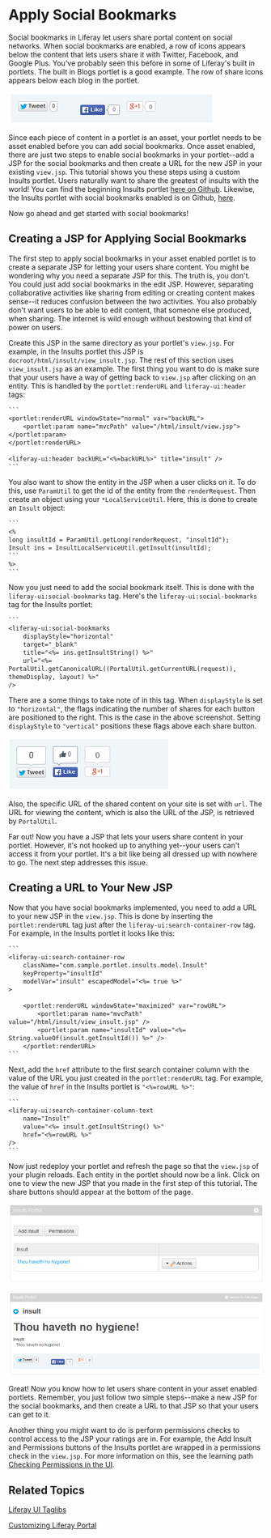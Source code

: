 # Apply Social Bookmarks

Social bookmarks in Liferay let users share portal content on social networks. 
When social bookmarks are enabled, a row of icons appears below the content that 
lets users share it with Twitter, Facebook, and Google Plus. You've probably 
seen this before in some of Liferay's built in portlets. The built in Blogs 
portlet is a good example. The row of share icons appears below each blog in the 
portlet. 

![Figure 1: Social bookmarks are enabled in the built in Blogs portlet](../../images/asset-fw-social-bookmarks-icons.png)

Since each piece of content in a portlet is an asset, your portlet needs to be 
asset enabled before you can add social bookmarks. Once asset enabled, there are 
just two steps to enable social bookmarks in your portlet--add a JSP for the 
social bookmarks and then create a URL for the new JSP in your existing 
`view.jsp`. This tutorial shows you these steps using a custom Insults portlet. 
Users naturally want to share the greatest of insults with the world! You can 
find the beginning Insults portlet [here on Github](https://github.com/ngaskill/liferay-docs/tree/assetfw-tutorials/develop/tutorials/code/asset-framework/begin).
Likewise, the Insults portlet with social bookmarks enabled is on Github, [here](https://github.com/ngaskill/liferay-docs/tree/assetfw-tutorials/develop/tutorials/code/asset-framework/social-bookmarks/end).

Now go ahead and get started with social bookmarks!

## Creating a JSP for Applying Social Bookmarks

The first step to apply social bookmarks in your asset enabled portlet is to 
create a separate JSP for letting your users share content. You might be 
wondering why you need a separate JSP for this. The truth is, you don't. You 
could just add social bookmarks in the edit JSP. However, separating 
collaborative activities like sharing from editing or creating content makes 
sense--it reduces confusion between the two activities. You also probably don't 
want users to be able to edit content, that someone else produced, when sharing. 
The internet is wild enough without bestowing that kind of power on users.

Create this JSP in the same directory as your portlet's `view.jsp`. For example, 
in the Insults portlet this JSP is `docroot/html/insult/view_insult.jsp`. The 
rest of this section uses `view_insult.jsp` as an example. The first thing you 
want to do is make sure that your users have a way of getting back to `view.jsp` 
after clicking on an entity. This is handled by the `portlet:renderURL` and 
`liferay-ui:header` tags:

    ```
    <portlet:renderURL windowState="normal" var="backURL">
        <portlet:param name="mvcPath" value="/html/insult/view.jsp"></portlet:param>
    </portlet:renderURL>

    <liferay-ui:header backURL="<%=backURL%>" title="insult" />
    ```
    
You also want to show the entity in the JSP when a user clicks on it. To do 
this, use `ParamUtil` to get the id of the entity from the `renderRequest`. Then 
create an object using your `*LocalServiceUtil`. Here, this is done to create an 
`Insult` object:

    ```
    <%
    long insultId = ParamUtil.getLong(renderRequest, "insultId");
    Insult ins = InsultLocalServiceUtil.getInsult(insultId);
    ```
    %>
    ```
    
Now you just need to add the social bookmark itself. This is done with the 
`liferay-ui:social-bookmarks` tag. Here's the `liferay-ui:social-bookmarks` tag 
for the Insults portlet:

    ```
    <liferay-ui:social-bookmarks
        displayStyle="horizontal"
        target="_blank"
        title="<%= ins.getInsultString() %>"
        url="<%= PortalUtil.getCanonicalURL((PortalUtil.getCurrentURL(request)), themeDisplay, layout) %>" 
    />
    
There are a some things to take note of in this tag. When `displayStyle` is set 
to `"horizontal"`, the flags indicating the number of shares for each button are 
positioned to the right. This is the case in the above screenshot. Setting 
`displayStyle` to `"vertical"` positions these flags above each share button.

![Figure 2: The share buttons with `displayStyle` set to `"vertical"`.](../../images/asset-fw-social-bookmarks-icons-vertical.png)

<!-- What do target and title do? I don't see a title anywhere in the row of share icons -Nick -->
Also, the specific URL of the shared content on your site is set with `url`. The 
URL for viewing the content, which is also the URL of the JSP, is retrieved by 
`PortalUtil`.

Far out! Now you have a JSP that lets your users share content in your portlet. 
However, it's not hooked up to anything yet--your users can't access it from 
your portlet. It's a bit like being all dressed up with nowhere to go. The next 
step addresses this issue.

## Creating a URL to Your New JSP

Now that you have social bookmarks implemented, you need to add a URL to your 
new JSP in the `view.jsp`. This is done by inserting the `portlet:renderURL` tag 
just after the `liferay-ui:search-container-row` tag. For example, in the 
Insults portlet it looks like this:

    ```
    <liferay-ui:search-container-row
        className="com.sample.portlet.insults.model.Insult"
        keyProperty="insultId"
        modelVar="insult" escapedModel="<%= true %>"
    >
    
        <portlet:renderURL windowState="maximized" var="rowURL">
            <portlet:param name="mvcPath" value="/html/insult/view_insult.jsp" />
            <portlet:param name="insultId" value="<%= String.valueOf(insult.getInsultId()) %>" />
        </portlet:renderURL>
    ```

Next, add the `href` attribute to the first search container column with the 
value of the URL you just created in the `portlet:renderURL` tag. For example, 
the value of `href` in the Insults portlet is `"<%=rowURL %>"`:

    ```
    <liferay-ui:search-container-column-text
        name="Insult"
        value="<%= insult.getInsultString() %>"
        href="<%=rowURL %>"
    />
    ```

Now just redeploy your portlet and refresh the page so that the `view.jsp` of 
your plugin reloads. Each entity in the portlet should now be a link. Click on 
one to view the new JSP that you made in the first step of this tutorial. The 
share buttons should appear at the bottom of the page.

![Figure 2: Entities in portlets appear as links after implementing social bookmarks.](../../images/asset-fw-social-bookmarks-link.png)

![Figure 3: The new JSP lets users share content in your portlet.](../../images/asset-fw-social-bookmarks.png)

Great! Now you know how to let users share content in your asset enabled 
portlets. Remember, you just follow two simple steps--make a new JSP for the 
social bookmarks, and then create a URL to that JSP so that your users can get 
to it.

Another thing you might want to do is perform permissions checks to control 
access to the JSP your ratings are in. For example, the Add Insult and 
Permissions buttons of the Insults portlet are wrapped in a permissions check in 
the `view.jsp`. For more information on this, see the learning path 
[Checking Permissions in the UI](/learning-paths/-/knowledge_base/6-2/checking-for-permissions-in-the-ui).

## Related Topics

[Liferay UI Taglibs](/tutorials/-/knowledge_base/liferay-ui-taglibs)

[Customizing Liferay Portal](/tutorials/-/knowledge_base/customizing-liferay-portal)
